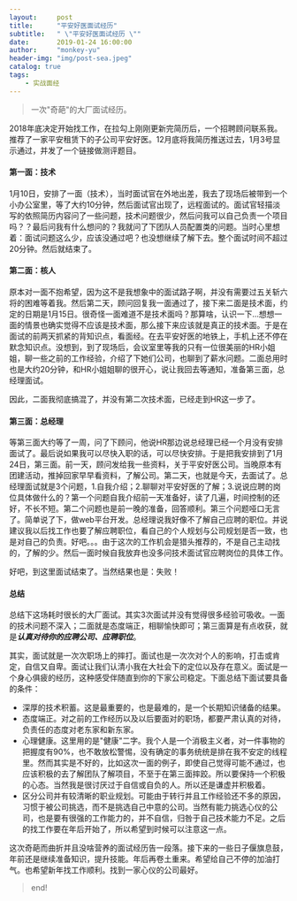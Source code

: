 ```yaml
---
layout:     post
title:      "平安好医面试经历"
subtitle:   " \"平安好医面试经历 \""
date:       2019-01-24 16:00:00
author:     "monkey-yu"
header-img: "img/post-sea.jpeg"
catalog: true
tags:
    - 实战面经
---
```


> 一次"奇葩"的大厂面试经历。

2018年底决定开始找工作，在拉勾上刚刚更新完简历后，一个招聘顾问联系我。推荐了一家平安租赁下的子公司平安好医。12月底将我简历推送过去，1月3号显示通过，并发了一个链接做测评题目。

#### 第一面：技术

1月10日，安排了一面（技术），当时面试官在外地出差，我去了现场后被带到一个小办公室里，等了大约10分钟，然后面试官出现了，远程面试的。面试官轻描淡写的依照简历内容问了一些问题，技术问题很少，然后问我可以自己负责一个项目吗？？最后问我有什么想问的？我就问了下团队人员配置类的问题。当时心里想着：面试问题这么少，应该没通过吧？也没想继续了解下去。整个面试时间不超过20分钟。然后就结束了。

#### 第二面：核人

原本对一面不抱希望，因为这不是我想象中的面试路子啊，并没有需要过五关斩六将的困难等着我。然后第二天，顾问回复我一面通过了，接下来二面是技术面，约定的日期是1月15日。很奇怪一面难道不是技术面吗？那算啥，认识一下…想想一面的情景也确实觉得不应该是技术面，那么接下来应该就是真正的技术面。于是在面试的前两天抓紧的背知识点，看面经。在去平安好医的地铁上，手机上还不停在默念知识点。没想到，到了现场后，会议室里等我的只有一位很美丽的HR小姐姐，聊一些之前的工作经验，介绍了下她们公司，也聊到了薪水问题。二面总用时也是大约20分钟，和HR小姐姐聊的很开心，说让我回去等通知，准备第三面，总经理面试。

因此，二面我彻底搞混了，并没有第二次技术面，已经走到HR这一步了。

#### 第三面：总经理

等第三面大约等了一周，问了下顾问，他说HR那边说总经理已经一个月没有安排面试了。最后说如果我可以尽快入职的话，可以尽快安排。于是把我安排到了1月24日，第三面。前一天，顾问发给我一些资料，关于平安好医公司。当晚原本有团建活动，推掉回家早早看资料，了解公司。第二天，也就是今天，去面试了。总经理面试就是3个问题，1.自我介绍；2.聊聊对平安好医的了解；3.说说应聘的岗位具体做什么的？第一个问题自我介绍前一天准备好，读了几遍，时间控制的还好，不长不短。第二个问题也是前一晚的准备，回答顺利。第三个问题哑口无言了。简单说了下，做web平台开发。总经理说我好像不了解自己应聘的职位。并说建议我以后找工作也要了解应聘职位，看自己的个人规划与公司规划是否一致，也是对自己的负责。好吧。。。由于这次的工作机会是猎头推荐的，不是自己主动找的，了解的少。然后一面时候自我放弃也没多问技术面试官应聘岗位的具体工作。

好吧，到这里面试结束了。当然结果也是：失败！

#### 总结

总结下这场耗时很长的大厂面试。其实3次面试并没有觉得很多经验可吸收。一面的技术问题不深入；二面就是态度端正，相聊愉快即可；第三面算是有点收获，就是***认真对待你的应聘公司、应聘职位***。

其实，面试就是一次次职场上的摔打。面试也是一次次对个人的影响，打击或肯定，自信又自卑。面试让我们认清小我在大社会下的定位以及存在意义。面试是一个身心俱疲的经历，这种感受伴随直到你的下家公司稳定。下面总结下面试要具备的条件：

- 深厚的技术积蓄。这是最重要的，也是最难的，是一个长期知识储备的结果。
- 态度端正。对之前的工作经历以及以后要面对的职场，都要严肃认真的对待，负责任的态度对老东家和新东家。
- 心理健康。这里用的是"健康"二字。我个人是一个消极主义者，对一件事物的把握度有90%，也不敢放松警惕，没有确定的事务统统是排在我不安定的线程里。然而其实是不好的，比如这次一面的例子，即使自己觉得可能不通过，也应该积极的去了解团队了解项目，不至于在第三面摔跤。所以要保持一个积极的心态。当然我是很讨厌过于自信或自负的人。所以还是谦虚并积极着。
- 区分公司并有较清晰的职业规划。可能由于转行并且工作经验还不多的原因，习惯于被公司挑选，而不是挑选自己中意的公司。当然有能力挑选心仪的公司，也是要有很强的工作能力的，并不自信，归咎于自己技术能力不足。之后的找工作要在年后开始了，所以希望到时候可以注意这一点。

这次奇葩而曲折并且没啥营养的面试经历告一段落。接下来的一些日子偃旗息鼓，年前还是继续准备知识，提升技能。年后再卷土重来。希望给自己不停的加油打气。也希望新年找工作顺利。找到一家心仪的公司最好。

> end!

